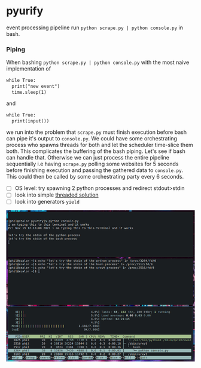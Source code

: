 # pyurify
event processing pipeline
run `python scrape.py | python console.py` in bash.

### Piping
When bashing `python scrape.py | python console.py` with the most naive implementation of 
```
while True:
  print("new event")
  time.sleep(1)
```
and
```
while True:
  print(input())
```
we run into the problem that `scrape.py` must finish execution before bash can pipe it's output to `console.py`.
We could have some orchestrating process who spawns threads for both and let the scheduler time-slice them both. This complicates the buffering of the bash piping. Let's see if bash can handle that.
Otherwise we can just process the entire pipeline sequentially i.e having `scrape.py` polling some websites for 5 seconds before finishing execution and passing the gathered data to `console.py`.
This could then be called by some orchestrating party every 6 seconds.

- [ ] OS level: try spawning 2 python processes and redirect stdout>stdin
- [ ] look into simple [threaded solution](https://docs.python.org/3/library/threading.html#condition-objects)
- [ ] look into generators `yield`

![OS-level piping attempt](/assets/proc_stdin.png)
